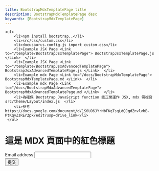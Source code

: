 ```yaml
---
title: BootstrapMdxTemplatePage title
description: BootstrapMdxTemplatePage desc
keywords: [BootstrapMdxTemplatePage]
---
```



    <ul>
        <li>npm install bootstrap..</li>
        <li>src/css/custom.css</li>
        <li>docusaurus.config.js import custom.css</li>
        <li>Example JSX Page <Link to="/template/BootstrapJsxTemplatePage"> BootstrapJsxTemplatePage.js </Link>  </li>
        <li>Example JSX Page <Link to="/template/BootstrapJsxAdvancedTemplatePage"> BootstrapJsxAdvancedTemplatePage.js </Link>  </li>
        <li>Example mdx Page <Link to="/docs/BootstrapMdxTemplatePage"> BootstrapMdxTemplatePage.md </Link>  </li>
        <li>Example mdx Page <Link to="/docs/BootstrapMdxAdvancedTemplatePage"> BootstrapMdxAdvancedTemplatePage.md </Link>  </li>
        <li>為確保 Bootstrap JavaScript function 能正常運作 JSX, mdx 需複寫 src/theme/Layout/index.js  </li>
        <li>參考 https://docs.google.com/document/d/1S0UO6JYrNbFKqTsqLdQJgdZnvlvbB-PtKqvZzREr2pk/edit?usp=drive_link</li>
     </ul>  
        
        

# <span className="text-danger">這是 MDX 頁面中的紅色標題</span>

<div className="container mt-4">
  <form>
    <div className="mb-3">
      <label htmlFor="email" className="form-label">Email address</label>
      <input type="email" className="form-control" id="email" />
    </div>
    <button type="submit" className="btn btn-primary">提交</button>
  </form>
</div>